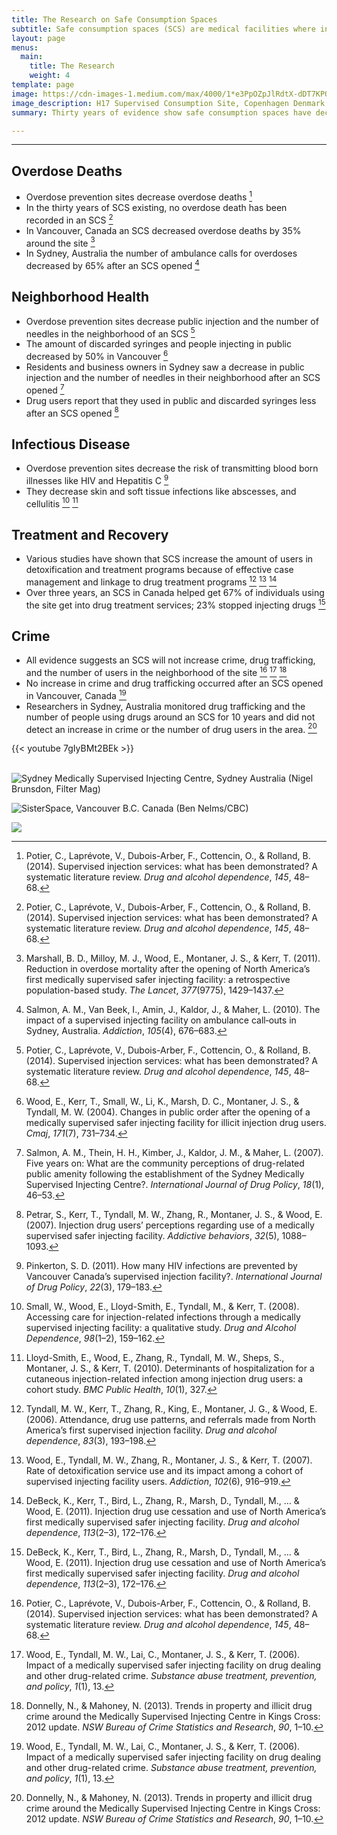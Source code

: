 ```yaml
---
title: The Research on Safe Consumption Spaces
subtitle: Safe consumption spaces (SCS) are medical facilities where individuals can use drugs under medical supervision. They are an evidence-based solution to decrease deaths due to drug overdoses, public injection, and discarded needles. Over 100 SCS exist in 12 different countries and there have been no deaths on site.
layout: page
menus:
  main:
    title: The Research
    weight: 4
template: page
image: https://cdn-images-1.medium.com/max/4000/1*e3PpOZpJlRdtX-dDT7KPQw.jpeg
image_description: H17 Supervised Consumption Site, Copenhagen Denmark (*Kasper L*ø*ftgaard, Vice)
summary: Thirty years of evidence show safe consumption spaces have decreased rates of overdose fatality, public injection, discarded needles, and contractions of HIV and Hepatitis C. Increases in crime have not been found, but increased participation in drug and alcohol treatment programs has. Below is a summary of the research on the above topics.

---
```

---

## Overdose Deaths

* Overdose prevention sites decrease overdose deaths [^1]
* In the thirty years of SCS existing, no overdose death has been recorded in an SCS [^1]
* In Vancouver, Canada an SCS decreased overdose deaths by 35% around the site [^2]
* In Sydney, Australia the number of ambulance calls for overdoses decreased by 65% after an SCS opened [^3]

## Neighborhood Health

* Overdose prevention sites decrease public injection and the number of needles in the neighborhood of an SCS [^1]
* The amount of discarded syringes and people injecting in public decreased by 50% in Vancouver [^4]
* Residents and business owners in Sydney saw a decrease in public injection and the number of needles in their neighborhood after an SCS opened [^5]
* Drug users report that they used in public and discarded syringes less after an SCS opened [^6]


## Infectious Disease

* Overdose prevention sites decrease the risk of transmitting blood born illnesses like HIV and Hepatitis C [^7]
* They decrease skin and soft tissue infections like abscesses, and cellulitis [^8] [^9]

## Treatment and Recovery

* Various studies have shown that SCS increase the amount of users in detoxification and treatment programs because of effective case management and linkage to drug treatment programs [^10] [^11] [^12]
* Over three years, an SCS in Canada helped get 67% of individuals using the site get into drug treatment services; 23% stopped injecting drugs [^12]

## Crime

* All evidence suggests an SCS will not increase crime, drug trafficking, and the number of users in the neighborhood of the site [^1] [^13] [^14]
* No increase in crime and drug trafficking occurred after an SCS opened in Vancouver, Canada [^13]
* Researchers in Sydney, Australia monitored drug trafficking and the number of people using drugs around an SCS for 10 years and did not detect an increase in crime or the number of drug users in the area. [^14]

{{< youtube 7gIyBMt2BEk >}}<br><br>

[^1]: Potier, C., Laprévote, V., Dubois-Arber, F., Cottencin, O., & Rolland, B. (2014). Supervised injection services: what has been demonstrated? A systematic literature review. *Drug and alcohol dependence*, *145*, 48–68.

[^2]: Marshall, B. D., Milloy, M. J., Wood, E., Montaner, J. S., & Kerr, T. (2011). Reduction in overdose mortality after the opening of North America’s first medically supervised safer injecting facility: a retrospective population-based study. *The Lancet*, *377*(9775), 1429–1437.

[^3]: Salmon, A. M., Van Beek, I., Amin, J., Kaldor, J., & Maher, L. (2010). The impact of a supervised injecting facility on ambulance call‐outs in Sydney, Australia. *Addiction*, *105*(4), 676–683.

[^4]: Wood, E., Kerr, T., Small, W., Li, K., Marsh, D. C., Montaner, J. S., & Tyndall, M. W. (2004). Changes in public order after the opening of a medically supervised safer injecting facility for illicit injection drug users. *Cmaj*, *171*(7), 731–734.

[^5]: Salmon, A. M., Thein, H. H., Kimber, J., Kaldor, J. M., & Maher, L. (2007). Five years on: What are the community perceptions of drug-related public amenity following the establishment of the Sydney Medically Supervised Injecting Centre?. *International Journal of Drug Policy*, *18*(1), 46–53.

[^6]: Petrar, S., Kerr, T., Tyndall, M. W., Zhang, R., Montaner, J. S., & Wood, E. (2007). Injection drug users’ perceptions regarding use of a medically supervised safer injecting facility. *Addictive behaviors*, *32*(5), 1088–1093.

[^7]: Pinkerton, S. D. (2011). How many HIV infections are prevented by Vancouver Canada’s supervised injection facility?. *International Journal of Drug Policy*, *22*(3), 179–183.

[^8]: Small, W., Wood, E., Lloyd-Smith, E., Tyndall, M., & Kerr, T. (2008). Accessing care for injection-related infections through a medically supervised injecting facility: a qualitative study. *Drug and Alcohol Dependence*, *98*(1–2), 159–162.

[^9]: Lloyd-Smith, E., Wood, E., Zhang, R., Tyndall, M. W., Sheps, S., Montaner, J. S., & Kerr, T. (2010). Determinants of hospitalization for a cutaneous injection-related infection among injection drug users: a cohort study. *BMC Public Health*, *10*(1), 327.

[^10]: Tyndall, M. W., Kerr, T., Zhang, R., King, E., Montaner, J. G., & Wood, E. (2006). Attendance, drug use patterns, and referrals made from North America’s first supervised injection facility. *Drug and alcohol dependence*, *83*(3), 193–198.

[^11]: Wood, E., Tyndall, M. W., Zhang, R., Montaner, J. S., & Kerr, T. (2007). Rate of detoxification service use and its impact among a cohort of supervised injecting facility users. *Addiction*, *102*(6), 916–919.

[^12]: DeBeck, K., Kerr, T., Bird, L., Zhang, R., Marsh, D., Tyndall, M., … & Wood, E. (2011). Injection drug use cessation and use of North America’s first medically supervised safer injecting facility. *Drug and alcohol dependence*, *113*(2–3), 172–176.

[^13]: Wood, E., Tyndall, M. W., Lai, C., Montaner, J. S., & Kerr, T. (2006). Impact of a medically supervised safer injecting facility on drug dealing and other drug-related crime. *Substance abuse treatment, prevention, and policy*, *1*(1), 13.

[^14]: Donnelly, N., & Mahoney, N. (2013). Trends in property and illicit drug crime around the Medically Supervised Injecting Centre in Kings Cross: 2012 update. *NSW Bureau of Crime Statistics and Research*, *90*, 1–10.

 ![Sydney Medically Supervised Injecting Centre, Sydney Australia (Nigel Brunsdon, Filter Mag)](https://cdn-images-1.medium.com/max/2000/1*kIbtlSgd6KMLgNEOm4t3FA.jpeg)

 ![SisterSpace, Vancouver B.C. Canada (Ben Nelms/CBC)](https://cdn-images-1.medium.com/max/2000/1*afu0uALCoD_R84Y7nNZggw.jpeg)

 ![](https://cdn-images-1.medium.com/max/2000/1*nNBtJ4MNy1D912RHNZQ6Bg.jpeg)
